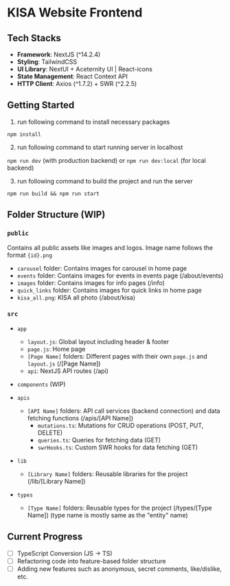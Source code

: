# KISA Website Frontend

## Tech Stacks

- **Framework**: NextJS (^14.2.4)
- **Styling**: TailwindCSS
- **UI Library**: NextUI + Aceternity UI | React-icons
- **State Management**: React Context API
- **HTTP Client**: Axios (^1.7.2) + SWR (^2.2.5)

## Getting Started

1. run following command to install necessary packages

`npm install`

2. run following command to start running server in localhost

`npm run dev` (with production backend) or
`npm run dev:local` (for local backend)

3. run following command to build the project and run the server

`npm run build && npm run start`

## Folder Structure (WIP)

### `public`

Contains all public assets like images and logos. Image name follows the format `{id}.png`

- `carousel` folder: Contains images for carousel in home page
- `events` folder: Contains images for events in events page (/about/events)
- `images` folder: Contains images for info pages (/info)
- `quick_links` folder: Contains images for quick links in home page
- `kisa_all.png`: KISA all photo (/about/kisa)

### `src`

- `app`

  - `layout.js`: Global layout including header & footer
  - `page.js`: Home page
  - `[Page Name]` folders: Different pages with their own `page.js` and `layout.js` (/[Page Name])
  - `api`: NextJS API routes (/api)

- `components` (WIP)

- `apis`

  - `[API Name]` folders: API call services (backend connection) and data fetching functions (/apis/[API Name])
    - `mutations.ts`: Mutations for CRUD operations (POST, PUT, DELETE)
    - `queries.ts`: Queries for fetching data (GET)
    - `swrHooks.ts`: Custom SWR hooks for data fetching (GET)

- `lib`

  - `[Library Name]` folders: Reusable libraries for the project (/lib/[Library Name])

- `types`
  - `[Type Name]` folders: Reusable types for the project (/types/[Type Name]) (type name is mostly same as the "entity" name)

## Current Progress

- [ ] TypeScript Conversion (JS -> TS)
- [ ] Refactoring code into feature-based folder structure
- [ ] Adding new features such as anonymous, secret comments, like/dislike, etc.
